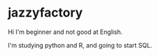 # jazzyfactory

Hi I'm beginner and not good at English.

I'm studying python and R, and going to start SQL.
